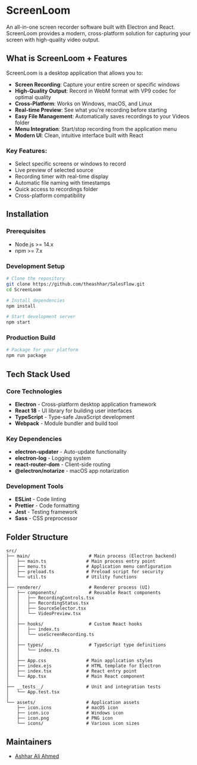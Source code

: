 # ScreenLoom

An all-in-one screen recorder software built with Electron and React. ScreenLoom provides a modern, cross-platform solution for capturing your screen with high-quality video output.

## What is ScreenLoom + Features

ScreenLoom is a desktop application that allows you to:

- **Screen Recording**: Capture your entire screen or specific windows
- **High-Quality Output**: Record in WebM format with VP9 codec for optimal quality
- **Cross-Platform**: Works on Windows, macOS, and Linux
- **Real-time Preview**: See what you're recording before starting
- **Easy File Management**: Automatically saves recordings to your Videos folder
- **Menu Integration**: Start/stop recording from the application menu
- **Modern UI**: Clean, intuitive interface built with React

### Key Features:
- Select specific screens or windows to record
- Live preview of selected source
- Recording timer with real-time display
- Automatic file naming with timestamps
- Quick access to recordings folder
- Cross-platform compatibility

## Installation

### Prerequisites
- Node.js >= 14.x
- npm >= 7.x

### Development Setup
```bash
# Clone the repository
git clone https://github.com/theashhar/SalesFlow.git
cd ScreenLoom

# Install dependencies
npm install

# Start development server
npm start
```

### Production Build
```bash
# Package for your platform
npm run package
```

## Tech Stack Used

### Core Technologies
- **Electron** - Cross-platform desktop application framework
- **React 18** - UI library for building user interfaces
- **TypeScript** - Type-safe JavaScript development
- **Webpack** - Module bundler and build tool

### Key Dependencies
- **electron-updater** - Auto-update functionality
- **electron-log** - Logging system
- **react-router-dom** - Client-side routing
- **@electron/notarize** - macOS app notarization

### Development Tools
- **ESLint** - Code linting
- **Prettier** - Code formatting
- **Jest** - Testing framework
- **Sass** - CSS preprocessor

## Folder Structure

```
src/
├── main/                      # Main process (Electron backend)
│   ├── main.ts               # Main process entry point
│   ├── menu.ts               # Application menu configuration
│   ├── preload.ts            # Preload script for security
│   └── util.ts               # Utility functions
│
├── renderer/                  # Renderer process (UI)
│   ├── components/            # Reusable React components
│   │   ├── RecordingControls.tsx
│   │   ├── RecordingStatus.tsx
│   │   ├── SourceSelector.tsx
│   │   └── VideoPreview.tsx
│   │
│   ├── hooks/                 # Custom React hooks
│   │   ├── index.ts
│   │   └── useScreenRecording.ts
│   │
│   ├── types/                 # TypeScript type definitions
│   │   └── index.ts
│   │
│   ├── App.css               # Main application styles
│   ├── index.ejs             # HTML template for Electron
│   ├── index.tsx             # React entry point
│   └── App.tsx               # Main React component
│
├── __tests__/                # Unit and integration tests
│   └── App.test.tsx
│
└── assets/                   # Application assets
    ├── icon.icns             # macOS icon
    ├── icon.ico              # Windows icon
    ├── icon.png              # PNG icon
    └── icons/                # Various icon sizes
```

## Maintainers

- [Ashhar Ali Ahmed](https://github.com/theashhar)
